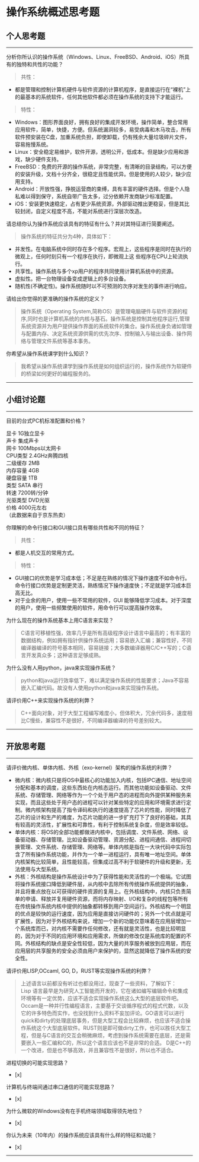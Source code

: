 # 操作系统概述思考题

## 个人思考题

---

分析你所认识的操作系统（Windows、Linux、FreeBSD、Android、iOS）所具有的独特和共性的功能？
>共性：  
* 都是管理和控制计算机硬件与软件资源的计算机程序，是直接运行在“裸机”上的最基本的系统软件，任何其他软件都必须在操作系统的支持下才能运行。
>
>特性：  
* Windows：图形界面良好，拥有良好的集成开发环境，操作简单，整合常用应用软件，简单，快捷，方便。但系统漏洞较多，易受病毒和木马攻击，所有软件预安装在C盘，加重系统负担，即使卸载，仍有残余大量垃圾碎片文件，容易拖慢系统。  
* Linux：安全稳定易维护，软件开源，透明公开，低成本。但是缺少应用和游戏，缺少硬件支持。  
* FreeBSD：免费的开源的操作系统，非常完整，有清晰的目录结构，可以方便的安装升级，文档十分齐全，很稳定且性能优异。但是使用的人较少，缺少应用支持。  
* Android：开放性强，挣脱运营商的束缚，具有丰富的硬件选择。但是个人隐私难以得到保守，系统自带广告太多，过分依赖开发商缺少标准配置。  
* iOS：安装更快速稳定，占有更少系统资源，外部驱动推出更稳妥，但是其比较封闭，自定义程度不高，不能对系统进行深层次改造。  

请总结你认为操作系统应该具有的特征有什么？并对其特征进行简要阐述。
>操作系统的特征共分为4种，具体如下：
* 并发性。在电脑系统中同时存在多个程序。宏观上，这些程序是同时在执行的微观上，任何时刻只有一个程序在执行，即微观上这 些程序在CPU上轮流执行。
* 共享性。操作系统与多个xp用户的程序共同使用计算机系统中的资源。
* 虚拟性。把一台物理设备变成逻辑上的多台设备。
* 随机性(不确定性)。操作系统随时以不可预测的次序对发生的事件进行响应。

请给出你觉得的更准确的操作系统的定义？
>操作系统（Operating System,简称OS）是管理电脑硬件与软件资源的程序,同时也是计算机系统的内核与基石。操作系统是控制其他程序运行,管理系统资源并为用户提供操作界面的系统软件的集合。操作系统身负诸如管理与配置内存、决定系统资源供需的优先次序、控制输入与输出设备、操作网络与管理文件系统等基本事务。

你希望从操作系统课学到什么知识？
>我希望从操作系统课学到操作系统是如何组织运行的，操作系统作为软硬件的桥梁如何更好的编程服务的。

---

## 小组讨论题

---

目前的台式PC机标准配置和价格？
>
显卡 1G独立显卡  
声卡	集成声卡  
网卡	100Mbps以太网卡  
CPU类型	2.4GHz奔腾四核  
二级缓存	2MB  
内存容量	4GB  
硬盘容量	1TB  
类型	SATA 串行  
转速	7200转/分钟  
光驱类型	DVD光驱  
价格 4000元左右  
（此数据来自于京东热卖）

你理解的命令行接口和GUI接口具有哪些共性和不同的特征？
>共性：  
* 都是人机交互的常用方式。
>
>特性：  
* GUI接口的优势是学习成本低；不足是在熟练的情况下操作速度不如命令行。命令行接口优势是定制更灵活，熟练情况下操作速度快；不足就是学习成本巨高无比。  
* 对于业余的用户，使用一些不常用的软件，GUI 能够降低学习成本。对于深度的用户，使用一些频繁使用的软件，用命令行可以提高操作效率。

为什么现在的操作系统基本上用C语言来实现？
>C语言可移植性强，效率几乎是所有高级程序设计语言中最高的；有丰富的数据结构，例如拥有指针供操作系统运用；容易嵌入汇编；兼容性好，不同编译器编译的符号基本相同，容易链接；大多数编译器用C/C++写的；C语言开发真众多；这种语言足够成熟。

为什么没有人用python，java来实现操作系统？
>python和java运行效率低下，难以满足操作系统的性能要求；Java不容易嵌入汇编代码。故没有人使用python和java来实现操作系统。  

请评价用C++来实现操作系统的利弊？
>C++面向对象，对于大型工程编写难度小，但体积大，冗余代码多，速度相比C慢些，兼容性不是很好，不同编译器编译的符号差别较大。

---

## 开放思考题

---

请评价微内核、单体内核、外核（exo-kernel）架构的操作系统的利弊？
>
* 微内核：微内核只是将OS中最核心的功能加入内核，包括IPC通信、地址空间分配和基本的调度，这些东西处在内核态运行。而其他功能如设备驱动、文件系统、存储管理、网络等作为一个个处于用户态的进程而向外提供某种服务来实现，而且这些处于用户态的进程可以针对某些特定的应用和环境需求进行定制。微内核架构提高了指令译码和执行的速度提高了芯片的性能，同时降低了芯片的设计和生产的难度，为芯片功能的进一步扩充打下了良好的基础，其具有较高的灵活性，扩展性和可靠性，有利于控制系统复杂度，但是效率较低。
* 单体内核：将OS的全部功能都做进内核中，包括调度、文件系统、网络、设备驱动器、存储管理。比如设备驱动管理、资源分配、进程间通信、进程间切换管理、文件系统、存储管理、网络等。单体内核是指在一大块代码中实际包含了所有操作系统功能，并作为一个单一进程运行，具有唯一地址空间。单体内核架构比较简单，且性能较高，但集成过高不利于软硬件的升级和更新，无法使用与大型系统。
* 外核：外核结构是操作系统设计中为了获得性能和灵活性的一个极端。它试图将操作系统接口降低到硬件层，从内核中去除所有传统操作系统提供的抽象，并且将重点放在以可获得的硬件资源的复用上。在外核结构中，内核只负责简单的申请、释放并复用硬件资源，而将内存映射、I/O和复杂的线程包等所有在传统操作系统内核中提供的抽象都转移到用户空间运行。外核结构一个明显的优点是较快的运行速度，因为应用是直接访问硬件的；另外一个优点就是可扩展性，因为对于外核结构来说，增加一个新的功能仅意味着在应用层增加一个系统库而已，对内核不需要作任何修改，还有就是灵活性，也是比较明显的，因为对于不同的应用环境和应用需求，所做的修改仅是系统库的配置的不同。外核结构的缺点是安全性较低，因为大量的共享服务被放到应用层，而在应用层的共享服务的安全必须由用户来保护的，显然这就降低了操作系统的安全性。

请评价用LISP,OCcaml, GO, D，RUST等实现操作系统的利弊？
>上述语言以前都没有听过也都没用过，现查了一些资料，了解如下：  
Lisp 语言最早是为研究人工智能而开发的，它在诸如编写编辑命令和集成环境等有一定优势，应该不适合实现操作系统这么大型的底层软件吧。Occam是一种并行性编程语言，主要基于交谈循序程式的程式代数，以及它的许多特色而实作，也没找到什么资料不妄加评论。GO语言可以进行quick和dirty的处理底层事务，但是大型工程会比较麻烦，也应该不适合操作系统这个大型底层软件。RUST则是即可做dirty工作，也可以胜任大型工程，但是与C语言的交互会稍微麻烦，考虑到操作系统需要在底层，还是需要嵌入一些汇编和C的，所以这个语言应该也不是非常的合适。 D是C++的一个改进，但是也不够高效，并且兼容性不是很好，所以也不适合。

进程切换的可能实现思路？
- [x]  

>  

计算机与终端间通过串口通信的可能实现思路？
- [x]  

>  

为什么微软的Windows没有在手机终端领域取得领先地位？
- [x]  

>  

你认为未来（10年内）的操作系统应该具有什么样的特征和功能？
- [x]  

>  

---
